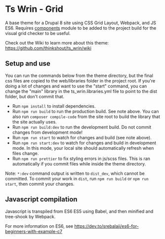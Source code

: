 # Ts Wrin - Grid

A base theme for a Drupal 8 site using CSS Grid Layout, Webpack, and JS ES6.
Requires
[components](https://www.drupal.org/project/components) module to be added to
the project build for the visual grid checker to be useful.

Check out the Wiki to learn more about this theme:
https://github.com/thinkshout/ts_wrin/wiki

## Setup and use

You can run the commands below from the theme directory, but the final css files are
copied to the web/libraries folder in the project root. If you're doing a lot of
changes and want to use the "start" command, you can change the "main" library
in the ts_wrin.libraries.yml file to point to the dist folder, but don't commit that.

- Run `npm install` to install dependencies.
- Run `npm run build` to run the production build. See note above. You can
  also run `composer compile-code` from the site root to build the library
  that the site actually uses.
- Run `npm run build:dev` to run the development build. Do not commit changes
  from development mode!
- Run `npm run start` to watch for changes and build (see note above).
- Run `npm run start:dev` to watch for changes and build in development mode.
  In this mode, your local site should automatically refresh when files change.
- Run `npm run prettier` to fix styling errors in js/scss files. This is ran
  automatically if you commit files while inside the theme directory.

Note: `*:dev` command output is written to `dist_dev`, which cannot be
committed. To commit your work in `dist`, run `npm run build` or
`npm run start`, then commit your changes.

## Javascript compilation

Javascript is transpiled from ES6 ES5 using Babel, and then minified and
tree-shook by Webpack.

For more information on ES6, see https://dev.to/srebalaji/es6-for-beginners-with-example-c7
